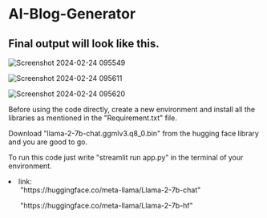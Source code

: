 # AI-Blog-Generator

## Final output will look like this.

![Screenshot 2024-02-24 095549](https://github.com/Manish-Singh-Mehra/AI-Blog-Generator/assets/102661280/43edb78d-a59e-4e39-9d04-79ba256ad07d)


![Screenshot 2024-02-24 095611](https://github.com/Manish-Singh-Mehra/AI-Blog-Generator/assets/102661280/ce7d974f-869b-4798-8c82-f1aad6b764a9)

![Screenshot 2024-02-24 095620](https://github.com/Manish-Singh-Mehra/AI-Blog-Generator/assets/102661280/29be3649-05a6-48e1-9d0f-12728d2c092c)


<pr>
Before using the code directly, create a new environment and install all the libraries as mentioned in the "Requirement.txt" file.
</pr>

Download "llama-2-7b-chat.ggmlv3.q8_0.bin" from the hugging face library and you are good to go.

To run this code just write "streamlit run app.py" in the terminal of your environment.

<li>link: 
<ul>"https://huggingface.co/meta-llama/Llama-2-7b-chat"</ul>
<ul>"https://huggingface.co/meta-llama/Llama-2-7b-hf"</ul></li> 

